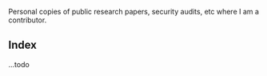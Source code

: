 Personal copies of public research papers, security audits, etc where I am a contributor.

## Index

...todo
